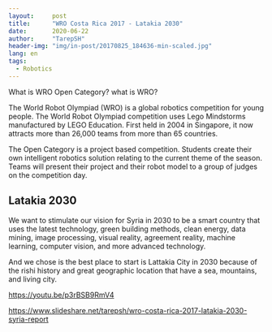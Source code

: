 ```yaml
---
layout:     post
title:      "WRO Costa Rica 2017 - Latakia 2030"
date:       2020-06-22 
author:     "TarepSH"
header-img: "img/in-post/20170825_184636-min-scaled.jpg"
lang: en
tags:
  - Robotics
---
```

What is WRO Open Category? what is WRO?

The World Robot Olympiad (WRO) is a global robotics competition for young people. The World Robot Olympiad competition uses Lego Mindstorms manufactured by LEGO Education. First held in 2004 in Singapore, it now attracts more than 26,000 teams from more than 65 countries.

The Open Category is a project based competition. Students create their own intelligent robotics solution relating to the current theme of the season. Teams will present their project and their robot model to a group of judges on the competition day.

## Latakia 2030

We want to stimulate our vision for Syria in 2030 to be a smart country that uses the latest technology, green building methods, clean energy, data mining, image processing, visual reality, agreement reality, machine learning, computer vision, and more advanced technology. 

And we chose is the best place to start is Lattakia City in 2030 because of the rishi history and great geographic location that have a sea, mountains, and living city.

https://youtu.be/p3rBSB9RmV4

https://www.slideshare.net/tarepsh/wro-costa-rica-2017-latakia-2030-syria-report
